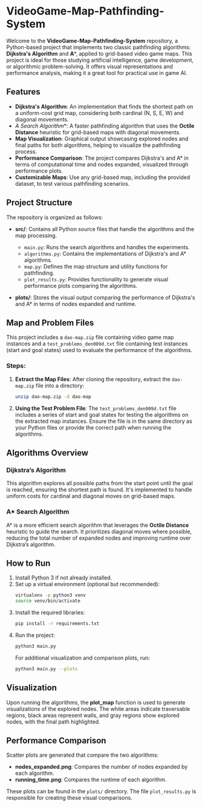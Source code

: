 
# VideoGame-Map-Pathfinding-System

Welcome to the **VideoGame-Map-Pathfinding-System** repository, a Python-based project that implements two classic pathfinding algorithms: **Dijkstra's Algorithm** and **A***, applied to grid-based video game maps. This project is ideal for those studying artificial intelligence, game development, or algorithmic problem-solving. It offers visual representations and performance analysis, making it a great tool for practical use in game AI.

## Features

- **Dijkstra's Algorithm**: An implementation that finds the shortest path on a uniform-cost grid map, considering both cardinal (N, S, E, W) and diagonal movements.
- **A* Search Algorithm**: A faster pathfinding algorithm that uses the **Octile Distance** heuristic for grid-based maps with diagonal movements.
- **Map Visualization**: Graphical output showcasing explored nodes and final paths for both algorithms, helping to visualize the pathfinding process.
- **Performance Comparison**: The project compares Dijkstra's and A* in terms of computational time and nodes expanded, visualized through performance plots.
- **Customizable Maps**: Use any grid-based map, including the provided dataset, to test various pathfinding scenarios.

## Project Structure

The repository is organized as follows:

- **src/**: Contains all Python source files that handle the algorithms and the map processing.
  - `main.py`: Runs the search algorithms and handles the experiments.
  - `algorithms.py`: Contains the implementations of Dijkstra's and A* algorithms.
  - `map.py`: Defines the map structure and utility functions for pathfinding.
  - `plot_results.py`: Provides functionality to generate visual performance plots comparing the algorithms.
  
- **plots/**: Stores the visual output comparing the performance of Dijkstra's and A* in terms of nodes expanded and runtime.

## Map and Problem Files

This project includes a `dao-map.zip` file containing video game map instances and a `test_problems_den009d.txt` file containing test instances (start and goal states) used to evaluate the performance of the algorithms.

### Steps:
1. **Extract the Map Files**:
   After cloning the repository, extract the `dao-map.zip` file into a directory:
   ```bash
   unzip dao-map.zip -d dao-map
   ```

2. **Using the Test Problem File**:
   The `test_problems_den009d.txt` file includes a series of start and goal states for testing the algorithms on the extracted map instances. Ensure the file is in the same directory as your Python files or provide the correct path when running the algorithms.

## Algorithms Overview

### Dijkstra’s Algorithm
This algorithm explores all possible paths from the start point until the goal is reached, ensuring the shortest path is found. It's implemented to handle uniform costs for cardinal and diagonal moves on grid-based maps.

### A* Search Algorithm
A* is a more efficient search algorithm that leverages the **Octile Distance** heuristic to guide the search. It prioritizes diagonal moves where possible, reducing the total number of expanded nodes and improving runtime over Dijkstra’s algorithm.

## How to Run

1. Install Python 3 if not already installed.
2. Set up a virtual environment (optional but recommended):
   ```bash
   virtualenv -p python3 venv
   source venv/bin/activate
   ```
3. Install the required libraries:
   ```bash
   pip install -r requirements.txt
   ```
4. Run the project:
   ```bash
   python3 main.py
   ```
   For additional visualization and comparison plots, run:
   ```bash
   python3 main.py --plots
   ```

## Visualization

Upon running the algorithms, the **plot_map** function is used to generate visualizations of the explored nodes. The white areas indicate traversable regions, black areas represent walls, and gray regions show explored nodes, with the final path highlighted.

## Performance Comparison

Scatter plots are generated that compare the two algorithms:
- **nodes_expanded.png**: Compares the number of nodes expanded by each algorithm.
- **running_time.png**: Compares the runtime of each algorithm.

These plots can be found in the `plots/` directory. The file `plot_results.py` is responsible for creating these visual comparisons.
